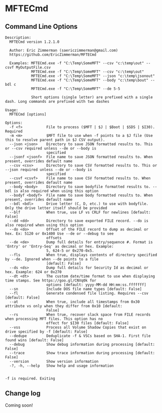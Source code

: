 # MFTECmd

## Command Line Options
    Description:
      MFTECmd version 1.2.1.0
    
      Author: Eric Zimmerman (saericzimmerman@gmail.com)
      https://github.com/EricZimmerman/MFTECmd
    
      Examples: MFTECmd.exe -f "C:\Temp\SomeMFT" --csv "c:\temp\out" --csvf MyOutputFile.csv
                MFTECmd.exe -f "C:\Temp\SomeMFT" --csv "c:\temp\out"
                MFTECmd.exe -f "C:\Temp\SomeMFT" --json "c:\temp\jsonout"
                MFTECmd.exe -f "C:\Temp\SomeMFT" --body "c:\temp\bout" --bdl c
                MFTECmd.exe -f "C:\Temp\SomeMFT" --de 5-5
    
                Short options (single letter) are prefixed with a single dash. Long commands are prefixed with two dashes
    
    Usage:
      MFTECmd [options]
    
    Options:
      -f <f>           File to process ($MFT | $J | $Boot | $SDS | $I30). Required
      -m <m>           $MFT file to use when -f points to a $J file (Use this to resolve parent path in $J CSV output).
      --json <json>    Directory to save JSON formatted results to. This or --csv required unless --de or --body is
                       specified
      --jsonf <jsonf>  File name to save JSON formatted results to. When present, overrides default name
      --csv <csv>      Directory to save CSV formatted results to. This or --json required unless --de or --body is
                       specified
      --csvf <csvf>    File name to save CSV formatted results to. When present, overrides default name
      --body <body>    Directory to save bodyfile formatted results to. --bdl is also required when using this option
      --bodyf <bodyf>  File name to save body formatted results to. When present, overrides default name
      --bdl <bdl>      Drive letter (C, D, etc.) to use with bodyfile. Only the drive letter itself should be provided
      --blf            When true, use LF vs CRLF for newlines [default: False]
      --dd <dd>        Directory to save exported FILE record. --do is also required when using this option
      --do <do>        Offset of the FILE record to dump as decimal or hex. Ex: 5120 or 0x1400 Use --de or --debug to see
                       offsets
      --de <de>        Dump full details for entry/sequence #. Format is 'Entry' or 'Entry-Seq' as decimal or hex. Example:
                       5, 624-5 or 0x270-0x5.
      --fls            When true, displays contents of directory specified by --de. Ignored when --de points to a file
                       [default: False]
      --ds <ds>        Dump full details for Security Id as decimal or hex. Example: 624 or 0x270
      --dt <dt>        The custom date/time format to use when displaying time stamps. See https://goo.gl/CNVq0k for
                       options [default: yyyy-MM-dd HH:mm:ss.fffffff]
      --sn             Include DOS file name types [default: False]
      --fl             Generate condensed file listing. Requires --csv [default: False]
      --at             When true, include all timestamps from 0x30 attribute vs only when they differ from 0x10 [default:
                       False]
      --rs             When true, recover slack space from FILE records when processing MFT files. This option has no
                       effect for $I30 files [default: False]
      --vss            Process all Volume Shadow Copies that exist on drive specified by -f [default: False]
      --dedupe         Deduplicate -f & VSCs based on SHA-1. First file found wins [default: False]
      --debug          Show debug information during processing [default: False]
      --trace          Show trace information during processing [default: False]
      --version        Show version information
      -?, -h, --help   Show help and usage information
    
    
    -f is required. Exiting
    

## Change log

Coming soon!

